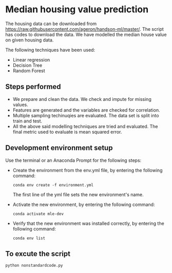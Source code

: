 # Median housing value prediction

The housing data can be downloaded from https://raw.githubusercontent.com/ageron/handson-ml/master/. The script has codes to download the data. We have modelled the median house value on given housing data. 

The following techniques have been used: 

 - Linear regression
 - Decision Tree
 - Random Forest

## Steps performed
 - We prepare and clean the data. We check and impute for missing values.
 - Features are generated and the variables are checked for correlation.
 - Multiple sampling techinuqies are evaluated. The data set is split into train and test.
 - All the above said modelling techniques are tried and evaluated. The final metric used to evaluate is mean squared error.

## Development environment setup
Use the terminal or an Anaconda Prompt for the following steps:

- Create the environment from the env.yml file, by entering the following command:
    ```
    conda env create -f environment.yml
    ```
    The first line of the yml file sets the new environment's name.

- Activate the new environment, by entering the following command: 
    ```
    conda activate mle-dev
    ```
- Verify that the new environment was installed correctly, by entering the following command:
    ```
    conda env list
    ```

## To excute the script
```
python nonstandardcode.py
```
